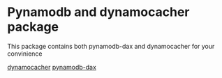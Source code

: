 # Pynamodb and dynamocacher package

This package contains both pynamodb-dax and dynamocacher for your convinience

[dynamocacher](https://github.com/thanakijwanavit/dynamocacher)
[pynamodb-dax](https://github.com/thanakijwanavit/PynamoDB)
